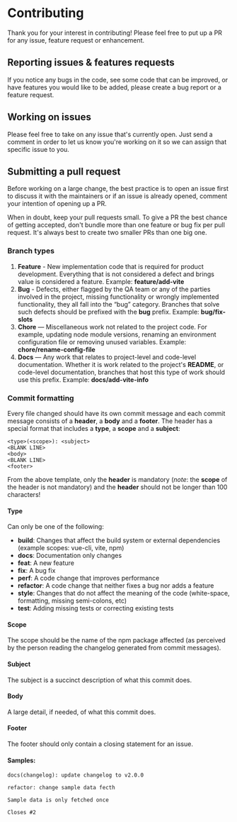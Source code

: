 # Contributing

Thank you for your interest in contributing! Please feel free to put up a PR for any issue, feature request or enhancement.

## Reporting issues & features requests

If you notice any bugs in the code, see some code that can be improved, or have features you would like to be added, please create a bug report or a feature request.

## Working on issues

Please feel free to take on any issue that's currently open. Just send a comment in order to let us know you're working on it so we can assign that specific issue to you.

## Submitting a pull request

Before working on a large change, the best practice is to open an issue first to discuss it with the maintainers or if an issue is already opened, comment your intention of opening up a PR.

When in doubt, keep your pull requests small. To give a PR the best chance of getting accepted, don't bundle more than one feature or bug fix per pull request. It's always best to create two smaller PRs than one big one.

### Branch types

1. **Feature** - New implementation code that is required for product development. Everything that is not considered a defect and brings value is considered a feature. Example: **feature/add-vite**
2. **Bug** - Defects, either flagged by the QA team or any of the parties involved in the project, missing functionality or wrongly implemented functionality, they all fall into the “bug” category. Branches that solve such defects should be prefixed with the **bug** prefix. Example: **bug/fix-slots**
3. **Chore** — Miscellaneous work not related to the project code. For example, updating node module versions, renaming an environment configuration file or removing unused variables. Example: **chore/rename-config-file**
4. **Docs** — Any work that relates to project-level and code-level documentation. Whether it is work related to the project's **README**, or code-level documentation, branches that host this type of work should use this prefix. Example: **docs/add-vite-info**

### Commit formatting

Every file changed should have its own commit message and each commit message consists of a **header**, a **body** and a **footer**. The header has a special format that includes a **type**, a **scope** and a **subject**:

```
<type>(<scope>): <subject>
<BLANK LINE>
<body>
<BLANK LINE>
<footer>
```

From the above template, only the **header** is mandatory (_note_: the **scope** of the header is not mandatory) and the **header** should not be longer than 100 characters!

#### Type

Can only be one of the following:

- **build**: Changes that affect the build system or external dependencies (example scopes: vue-cli, vite, npm)
- **docs**: Documentation only changes
- **feat**: A new feature
- **fix**: A bug fix
- **perf**: A code change that improves performance
- **refactor**: A code change that neither fixes a bug nor adds a feature
- **style**: Changes that do not affect the meaning of the code (white-space, formatting, missing semi-colons, etc)
- **test**: Adding missing tests or correcting existing tests

#### Scope

The scope should be the name of the npm package affected (as perceived by the person reading the changelog generated from commit messages).

#### Subject

The subject is a succinct description of what this commit does.

#### Body

A large detail, if needed, of what this commit does.

#### Footer

The footer should only contain a closing statement for an issue.

#### Samples:

```
docs(changelog): update changelog to v2.0.0
```

```
refactor: change sample data fecth

Sample data is only fetched once

Closes #2
```
